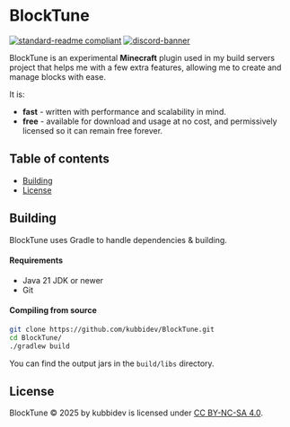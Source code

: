 # BlockTune

[![standard-readme compliant](https://img.shields.io/badge/readme%20style-standard-brightgreen.svg?style=for-the-badge)](https://github.com/RichardLitt/standard-readme)
[![discord-banner](https://img.shields.io/discord/1258062506270654515?label=discord&style=for-the-badge&color=7289da)](https://discord.kubbidev.me)

BlockTune is an experimental **Minecraft** plugin used in my build servers project that helps me with a few extra features, allowing me to
create and manage blocks with ease.

It is:

* **fast** - written with performance and scalability in mind.
* **free** - available for download and usage at no cost, and permissively licensed so it can remain free forever.

## Table of contents

- [Building](#building)
- [License](#license)

## Building

BlockTune uses Gradle to handle dependencies & building.

#### Requirements

* Java 21 JDK or newer
* Git

#### Compiling from source

```sh
git clone https://github.com/kubbidev/BlockTune.git
cd BlockTune/
./gradlew build
```

You can find the output jars in the `build/libs` directory.

## License

BlockTune © 2025 by kubbidev is licensed under [CC BY-NC-SA 4.0](https://creativecommons.org/licenses/by-nc-sa/4.0/).